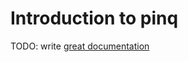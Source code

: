 # Introduction to pinq

TODO: write [great documentation](http://jacobian.org/writing/great-documentation/what-to-write/)
